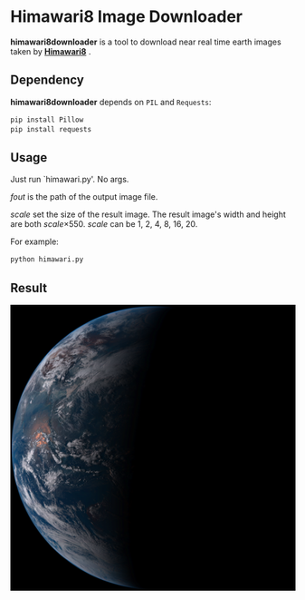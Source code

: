 # Himawari8 Image Downloader

**himawari8downloader** is a tool to download near real time earth images taken by [**Himawari8**](https://en.wikipedia.org/wiki/Himawari_8) .

## Dependency
**himawari8downloader** depends on `PIL` and `Requests`:

```bash
pip install Pillow
pip install requests
```

## Usage

Just run `himawari.py'. No args.

*fout* is the path of the output image file.

*scale* set the size of the result image. The result image's width and height are both *scale*×550.
*scale* can be 1, 2, 4, 8, 16, 20.

For example:

```python
python himawari.py
```
## Result

![Result Image](earth.png)
